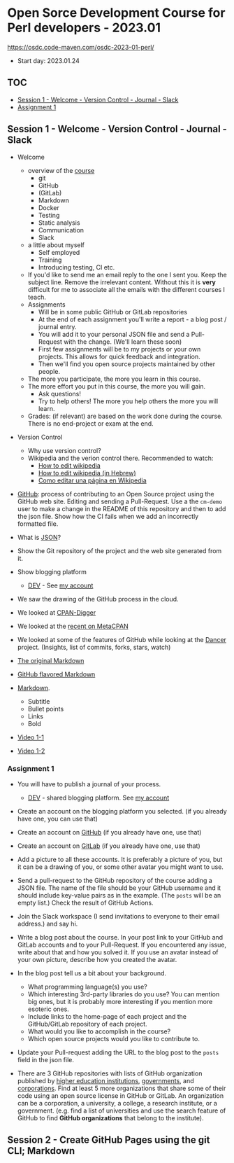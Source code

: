 # Open Sorce Development Course for Perl developers - 2023.01

https://osdc.code-maven.com/osdc-2023-01-perl/

* Start day: 2023.01.24

## TOC

* [Session 1 - Welcome - Version Control - Journal - Slack](#session-1---welcome---version-control---journal---slack)
* [Assignment 1](#assignment-1)

## Session 1 - Welcome - Version Control - Journal - Slack

* Welcome
    * overview of the [course](https://osdc.code-maven.com/)
        * git
        * GitHub
        * (GitLab)
        * Markdown
        * Docker
        * Testing
        * Static analysis
        * Communication
        * Slack
    * a little about myself
        * Self employed
        * Training
        * Introducing testing, CI etc.
    * If you'd like to send me an email reply to the one I sent you. Keep the subject line. Remove the irrelevant content.
      Without this it is **very** difficult for me to associate all the emails with the different courses I teach.
    * Assignments
        * Will be in some public GitHub or GitLab repositories
        * At the end of each assignment you'll write a report - a blog post / journal entry.
        * You will add it to your personal JSON file and send a Pull-Request with the change. (We'll learn these soon)
        * First few assignments will be to my projects or your own projects. This allows for quick feedback and integration.
        * Then we'll find you open source projects maintained by other people.
    * The more you participate, the more you learn in this course.
    * The more effort you put in this course, the more you will gain.
        * Ask questions!
        * Try to help others! The more you help others the more you will learn.
    * Grades: (if relevant) are based on the work done during the course. There is no end-project or exam at the end.

* Version Control
    * Why use version control?
    * Wikipedia and the verion control there. Recommended to watch:
        * [How to edit wikipedia](https://code-maven.com/edit-wikipedia)
        * [How to edit wikipedia (in Hebrew)](https://he.code-maven.com/edit-wikipedia)
        * [Como editar una página en Wikipedia](https://es.code-maven.com/editar-wikipedia)

* [GitHub](https://github.com/): process of contributing to an Open Source project using the GitHub web site. Editing and sending a Pull-Request. Use a the `cm-demo` user to make a change in the README of this repository and then to add the json file. Show how the CI fails when we add an incorrectly formatted file.
* What is [JSON](https://www.json.org/)?

* Show the Git repository of the project and the web site generated from it.

* Show blogging platform
    * [DEV](https://dev.to/) - See [my account](https://dev.to/szabgab/)

* We saw the drawing of the GitHub process in the cloud.

* We looked at [CPAN-Digger](https://cpan-digger.perlmaven.com/)
* We looked at the  [recent on MetaCPAN](https://metacpan.org/recent)
* We looked at some of the features of GitHub while looking at the [Dancer](https://github.com/PerlDancer/Dancer2/) project. (Insights, list of commits, forks, stars, watch)
* [The original Markdown](https://daringfireball.net/projects/markdown/syntax)
* [GitHub flavored Markdown](https://github.github.com/gfm/)
* [Markdown](https://en.wikipedia.org/wiki/Markdown).
    * Subtitle
    * Bullet points
    * Links
    * Bold

* [Video 1-1](https://youtu.be/HPUuiUBMbEE)
* [Video 1-2](https://youtu.be/qGAVORyZZrI)

### Assignment 1

* You will have to publish a journal of your process.
    * [DEV](https://dev.to/) - shared blogging platform. See [my account](https://dev.to/szabgab/)
* Create an account on the blogging platform you selected. (if you already have one, you can use that)
* Create an account on [GitHub](https://github.com/) (if you already have one, use that)
* Create an account on [GitLab](https://gitlab.com/) (if you already have one, use that)
* Add a picture to all these accounts. It is preferably a picture of you, but it can be a drawing of you, or some other avatar you might want to use.
* Send a pull-request to the GitHub repository of the course adding a JSON file. The name of the file should be your GitHub username and it should include key-value pairs as in the example. (The `posts` will be an empty list.) Check the result of GitHub Actions.
* Join the Slack workspace (I send invitations to everyone to their email address.) and say hi.
* Write a blog post about the course. In your post link to your GitHub and GitLab accounts and to your Pull-Request. If you encountered any issue, write about that and how you solved it. If you use an avatar instead of your own picture, describe how you created the avatar.
* In the blog post tell us a bit about your background.
    * What programming language(s) you use?
    * Which interesting 3rd-party libraries do you use? You can mention big ones, but it is probably more interesting if you mention more esoteric ones.
    * Include links to the home-page of each project and the GitHub/GitLab repository of each project.
    * What would you like to accomplish in the course?
    * Which open source projects would you like to contribute to.
* Update your Pull-request adding the URL to the blog post to the `posts` field in the json file.

* There are 3 GitHub repositories with lists of GitHub organization published by [higher education institutions](https://github.com/szabgab/open-source-by-higher-education), [governments](https://github.com/szabgab/open-source-by-government), and [corporations](https://github.com/szabgab/open-source-by-corporations). Find at least 5 more organizations that share some of their code using an open source license in GitHub or GitLab. An organization can be a corporation, a university, a college, a research institute, or a government. (e.g. find a list of universities and use the search feature of GitHub to find **GitHub organizations** that belong to the institute).


## Session 2 - Create GitHub Pages using the git CLI; Markdown

